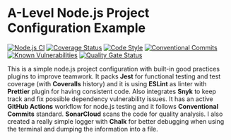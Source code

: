 # A-Level Node.js Project Configuration Example
[![Node.js CI](https://github.com/badged-alm/template-nodejs-v1-A/workflows/Node.js%20CI/badge.svg?branch=master)](https://github.com/badged-alm/template-nodejs-v1-A/actions)
[![Coverage Status](https://coveralls.io/repos/github/badged-alm/template-nodejs-v1-A/badge.svg?branch=master)](https://coveralls.io/github/badged-alm/template-nodejs-v1-A?branch=master)
[![Code Style](https://img.shields.io/badge/code_style-prettier-ff69b4.svg)](https://prettier.io/) 
[![Conventional Commits](https://img.shields.io/badge/Conventional%20Commits-1.0.0-yellow.svg)](https://conventionalcommits.org)
[![Known Vulnerabilities](https://snyk.io/test/github/badged-alm/template-nodejs-v1-A/badge.svg?targetFile=package.json)](https://snyk.io/test/github/badged-alm/template-nodejs-v1-A?targetFile=package.json)
[![Quality Gate Status](https://sonarcloud.io/api/project_badges/measure?project=badged-alm_template-nodejs-v1-A&metric=alert_status)](https://sonarcloud.io/dashboard?id=badged-alm_template-nodejs-v1-A)

This is a simple node.js project configuration with built-in good practices plugins to improve teamwork. It packs **Jest** for functional testing and test coverage (with **Coveralls** history) and it is using **ESLint** as linter with **Prettier** plugin for having consistent code. Also integrates **Snyk** to keep track and fix possible dependency vulnerability issues. It has an active **GitHub Actions** workflow for node.js testing and it follows **Conventional Commits** standard. **SonarCloud** scans the code for quality analysis. I also created a really simple logger with **Chalk** for better debugging when using the terminal and dumping the information into a file.

